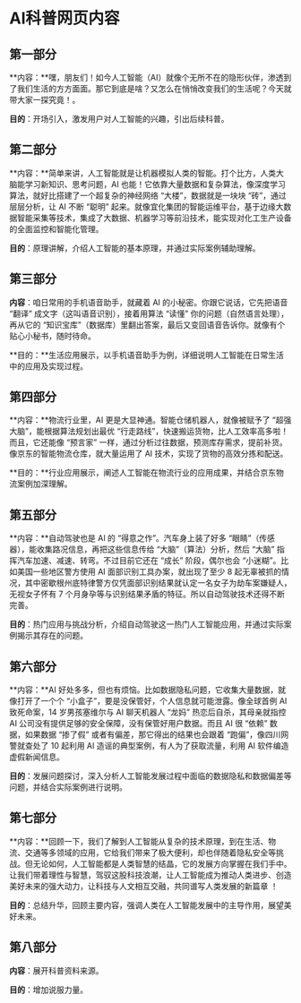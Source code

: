 # AI科普网页内容

## 第一部分

**内容：**嘿，朋友们！如今人工智能（AI）就像个无所不在的隐形伙伴，渗透到了我们生活的方方面面。那它到底是啥？又怎么在悄悄改变我们的生活呢？今天就带大家一探究竟！。

**目的**：开场引入，激发用户对人工智能的兴趣，引出后续科普。

## 第二部分

**内容：**简单来讲，人工智能就是让机器模拟人类的智能。打个比方，人类大脑能学习新知识、思考问题，AI 也能！它依靠大量数据和复杂算法，像深度学习算法，就好比搭建了一个超复杂的神经网络 “大楼”，数据就是一块块 “砖”，通过层层分析，让 AI 不断 “聪明” 起来。就像宜化集团的智能运维平台，基于边缘大数据智能采集等技术，集成了大数据、机器学习等前沿技术，能实现对化工生产设备的全面监控和智能化管理。

**目的**：原理讲解，介绍人工智能的基本原理，并通过实际案例辅助理解。

## 第三部分

**内容**：咱日常用的手机语音助手，就藏着 AI 的小秘密。你跟它说话，它先把语音 “翻译” 成文字（这叫语音识别），接着用算法 “读懂” 你的问题（自然语言处理），再从它的 “知识宝库”（数据库）里翻出答案，最后又变回语音告诉你。就像有个贴心小秘书，随时待命。

**目的：**生活应用展示，以手机语音助手为例，详细说明人工智能在日常生活中的应用及实现过程。

## 第四部分

**内容：**物流行业里，AI 更是大显神通。智能仓储机器人，就像被赋予了 “超强大脑”，能根据算法规划出最优 “行走路线”，快速搬运货物，比人工效率高多啦！而且，它还能像 “预言家” 一样，通过分析过往数据，预测库存需求，提前补货。像京东的智能物流仓库，就大量运用了 AI 技术，实现了货物的高效分拣和配送。

**目的：**行业应用展示，阐述人工智能在物流行业的应用成果，并结合京东物流案例加深理解。

## 第五部分

**内容：**自动驾驶也是 AI 的 “得意之作”。汽车身上装了好多 “眼睛”（传感器），能收集路况信息，再把这些信息传给 “大脑”（算法）分析，然后 “大脑” 指挥汽车加速、减速、转弯。不过目前它还在 “成长” 阶段，偶尔也会 “小迷糊”。比如美国一些地区警方使用 AI 面部识别工具办案，就出现了至少 8 起无辜被抓的情况，其中密歇根州底特律警方仅凭面部识别结果就认定一名女子为劫车案嫌疑人，无视女子怀有 7 个月身孕等与识别结果矛盾的特征。所以自动驾驶技术还得不断完善。

**目的**：热门应用与挑战分析，介绍自动驾驶这一热门人工智能应用，并通过实际案例揭示其存在的问题。

## 第六部分

**内容：**AI 好处多多，但也有烦恼。比如数据隐私问题，它收集大量数据，就像打开了一个个 “小盒子”，要是没保管好，个人信息就可能泄露。像全球首例 AI 致死命案，14 岁男孩塞维尔与 AI 聊天机器人 “龙妈” 热恋后自杀，其母亲就指控 AI 公司没有提供足够的安全保障，没有保管好用户数据。而且 AI 很 “依赖” 数据，如果数据 “掺了假” 或者有偏差，那它得出的结果也会跟着 “跑偏”，像四川网警就查处了 10 起利用 AI 造谣的典型案例，有人为了获取流量，利用 AI 软件编造虚假新闻信息。

**目的**：发展问题探讨，深入分析人工智能发展过程中面临的数据隐私和数据偏差等问题，并结合实际案例进行说明。

## 第七部分

**内容：**回顾一下，我们了解到人工智能从复杂的技术原理，到在生活、物流、交通等多领域的应用，它给我们带来了极大便利，却也伴随着隐私安全等挑战。但无论如何，人工智能都是人类智慧的结晶，它的发展方向掌握在我们手中。让我们带着理性与智慧，驾驭这股科技浪潮，让人工智能成为推动人类进步、创造美好未来的强大动力，让科技与人文相互交融，共同谱写人类发展的新篇章 ！

**目的**：总结升华，回顾主要内容，强调人类在人工智能发展中的主导作用，展望美好未来。

## 第八部分

**内容**：展开科普资料来源。

**目的**：增加说服力量。